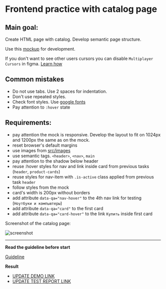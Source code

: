 # Frontend practice with catalog page

## Main goal:
Create HTML page with catalog. Develop semantic page structure.

Use this [mockup](https://www.figma.com/file/euXjY316CHKYkPRO1K0kjLsF/Moyo-Catalog?node-id=0%3A1)
for development.

If you don't want to see other users cursors you can disable `Multiplayer
Cursors` in figma. [Learn how](https://mate-academy.github.io/layout_task-guideline/figma.html#multiplayer-cursors)

## Common mistakes
* Do not use tabs. Use 2 spaces for indentation.
* Don't use repeated styles.
* Check font styles. Use [google fonts](https://fonts.google.com/)
* Pay attention to `:hover` state

## Requirements:

* pay attention the mock is responsive. Develop the layout to fit on 1024px and
1200px the same as on the mock.
* reset browser's default margins
* use images from [src/images](src/images)
* use semantic tags. `<header>`, `<nav>`, `main`
* pay attention to the shadow below header
* reuse :hover styles for nav and link inside card from previous tasks
(`header`, `product-cards`)
* reuse styles for nav-item with `.is-active` class applied from previous task
`header`
* follow styles from the mock
* card's width is 200px without borders
* add attribute `data-qa="nav-hover"` to the 4th nav link for testing (`Ноутбуки
и компьютеры`)
* add attribute `data-qa="card"` to the first card
* add attribute `data-qa="card-hover"` to the link `Купить` inside first card

Screenshot of the catalog page:

![screenshot](./references/catalog-example.png)

---
**Read the guideline before start**

[Guideline](https://mate-academy.github.io/layout_task-guideline/)

**Result**

- [UPDATE DEMO LINK](https://<your_account>.github.io/layout_catalog/)
- [UPDATE TEST REPORT LINK](https://<your_account>.github.io/layout_catalog/report/html_report/)
